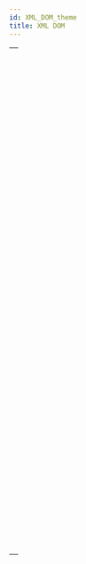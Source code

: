 ```yaml
---
id: XML_DOM_theme
title: XML DOM
---
```



||
|---|
|[<!-- INCLUDE #_command_.DOM Append XML child node.Syntax -->](../../commands-legacy/dom-append-xml-child-node.md)<br/>|
|[<!-- INCLUDE #_command_.DOM Append XML element.Syntax -->](../../commands-legacy/dom-append-xml-element.md)<br/>|
|[<!-- INCLUDE #_command_.DOM CLOSE XML.Syntax -->](../../commands-legacy/dom-close-xml.md)<br/>|
|[<!-- INCLUDE #_command_.DOM Count XML attributes.Syntax -->](../../commands-legacy/dom-count-xml-attributes.md)<br/>|
|[<!-- INCLUDE #_command_.DOM Count XML elements.Syntax -->](../../commands-legacy/dom-count-xml-elements.md)<br/>|
|[<!-- INCLUDE #_command_.DOM Create XML element.Syntax -->](../../commands-legacy/dom-create-xml-element.md)<br/>|
|[<!-- INCLUDE #_command_.DOM Create XML element arrays.Syntax -->](../../commands-legacy/dom-create-xml-element-arrays.md)<br/>|
|[<!-- INCLUDE #_command_.DOM Create XML Ref.Syntax -->](../../commands-legacy/dom-create-xml-ref.md)<br/>|
|[<!-- INCLUDE #_command_.DOM EXPORT TO FILE.Syntax -->](../../commands-legacy/dom-export-to-file.md)<br/>|
|[<!-- INCLUDE #_command_.DOM EXPORT TO VAR.Syntax -->](../../commands-legacy/dom-export-to-var.md)<br/>|
|[<!-- INCLUDE #_command_.DOM Find XML element.Syntax -->](../../commands-legacy/dom-find-xml-element.md)<br/>|
|[<!-- INCLUDE #_command_.DOM Find XML element by ID.Syntax -->](../../commands-legacy/dom-find-xml-element-by-id.md)<br/>|
|[<!-- INCLUDE #_command_.DOM Get first child XML element.Syntax -->](../../commands-legacy/dom-get-first-child-xml-element.md)<br/>|
|[<!-- INCLUDE #_command_.DOM Get last child XML element.Syntax -->](../../commands-legacy/dom-get-last-child-xml-element.md)<br/>|
|[<!-- INCLUDE #_command_.DOM Get next sibling XML element.Syntax -->](../../commands-legacy/dom-get-next-sibling-xml-element.md)<br/>|
|[<!-- INCLUDE #_command_.DOM Get parent XML element.Syntax -->](../../commands-legacy/dom-get-parent-xml-element.md)<br/>|
|[<!-- INCLUDE #_command_.DOM Get previous sibling XML element.Syntax -->](../../commands-legacy/dom-get-previous-sibling-xml-element.md)<br/>|
|[<!-- INCLUDE #_command_.DOM Get root XML element.Syntax -->](../../commands-legacy/dom-get-root-xml-element.md)<br/>|
|[<!-- INCLUDE #_command_.DOM GET XML ATTRIBUTE BY INDEX.Syntax -->](../../commands-legacy/dom-get-xml-attribute-by-index.md)<br/>|
|[<!-- INCLUDE #_command_.DOM GET XML ATTRIBUTE BY NAME.Syntax -->](../../commands-legacy/dom-get-xml-attribute-by-name.md)<br/>|
|[<!-- INCLUDE #_command_.DOM GET XML CHILD NODES.Syntax -->](../../commands-legacy/dom-get-xml-child-nodes.md)<br/>|
|[<!-- INCLUDE #_command_.DOM Get XML document ref.Syntax -->](../../commands-legacy/dom-get-xml-document-ref.md)<br/>|
|[<!-- INCLUDE #_command_.DOM Get XML element.Syntax -->](../../commands-legacy/dom-get-xml-element.md)<br/>|
|[<!-- INCLUDE #_command_.DOM GET XML ELEMENT NAME.Syntax -->](../../commands-legacy/dom-get-xml-element-name.md)<br/>|
|[<!-- INCLUDE #_command_.DOM GET XML ELEMENT VALUE.Syntax -->](../../commands-legacy/dom-get-xml-element-value.md)<br/>|
|[<!-- INCLUDE #_command_.DOM Get XML information.Syntax -->](../../commands-legacy/dom-get-xml-information.md)<br/>|
|[<!-- INCLUDE #_command_.DOM Insert XML element.Syntax -->](../../commands-legacy/dom-insert-xml-element.md)<br/>|
|[<!-- INCLUDE #_command_.DOM Parse XML source.Syntax -->](../../commands-legacy/dom-parse-xml-source.md)<br/>|
|[<!-- INCLUDE #_command_.DOM Parse XML variable.Syntax -->](../../commands-legacy/dom-parse-xml-variable.md)<br/>|
|[<!-- INCLUDE #_command_.DOM REMOVE XML ATTRIBUTE.Syntax -->](../../commands-legacy/dom-remove-xml-attribute.md)<br/>|
|[<!-- INCLUDE #_command_.DOM REMOVE XML ELEMENT.Syntax -->](../../commands-legacy/dom-remove-xml-element.md)<br/>|
|[<!-- INCLUDE #_command_.DOM SET XML ATTRIBUTE.Syntax -->](../../commands-legacy/dom-set-xml-attribute.md)<br/>|
|[<!-- INCLUDE #_command_.DOM SET XML DECLARATION.Syntax -->](../../commands-legacy/dom-set-xml-declaration.md)<br/>|
|[<!-- INCLUDE #_command_.DOM SET XML ELEMENT NAME.Syntax -->](../../commands-legacy/dom-set-xml-element-name.md)<br/>|
|[<!-- INCLUDE #_command_.DOM SET XML ELEMENT VALUE.Syntax -->](../../commands-legacy/dom-set-xml-element-value.md)<br/>|
